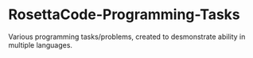 # RosettaCode-Programming-Tasks
Various programming tasks/problems, created to desmonstrate ability in multiple languages.
